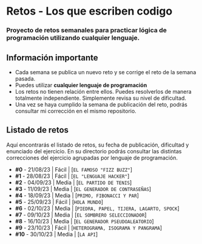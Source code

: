 # Retos - Los que escriben codigo

### Proyecto de retos semanales para practicar lógica de programación utilizando cualquier lenguaje.


## Información importante

* Cada semana se publica un nuevo reto y se corrige el reto de la semana pasada.
* Puedes utilizar **cualquier lenguaje de programación** 
* Los retos no tienen relación entre ellos. Puedes resolverlos de manera totalmente independiente. Simplemente revisa su nivel de dificultad.
* Una vez se haya cumplido la semana de publicación del reto, podrás consultar mi corrección en el mismo repositorio.

## Listado de retos

Aquí encontrarás el listado de retos, su fecha de publicación, dificultad y enunciado del ejercicio. En su directorio podrás consultar las distintas correcciones del ejercicio agrupadas por lenguaje de programación.

* **#0** - 21/08/23 | Fácil | [`EL FAMOSO "FIZZ BUZZ"`]
* **#1** - 28/08/23 | Fácil | [`EL "LENGUAJE HACKER"`]
* **#2** - 04/09/23 | Media | [`EL PARTIDO DE TENIS`]
* **#3** - 11/09/23 | Media | [`EL GENERADOR DE CONTRASEÑAS`]
* **#4** - 18/09/23 | Media | [`PRIMO, FIBONACCI Y PAR`]
* **#5** - 25/09/23 | Fácil | [`HOLA MUNDO`]
* **#6** - 02/10/23 | Media | [`PIEDRA, PAPEL, TIJERA, LAGARTO, SPOCK`]
* **#7** - 09/10/23 | Media | [`EL SOMBRERO SELECCIONADOR`]
* **#8** - 16/10/23 | Media | [`EL GENERADOR PSEUDOALEATORIO`]
* **#9** - 23/10/23 | Fácil | [`HETEROGRAMA, ISOGRAMA Y PANGRAMA`]
* **#10** - 30/10/23 | Media | [`LA API`]